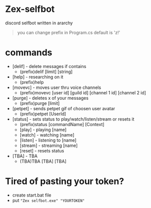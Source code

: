 # Zex-selfbot
discord selfbot written in ararchy
> you can change prefix in Program.cs default is 'z!'
# commands
* [delif] - delete messages if contains
  - (prefix)delif [limit] [string]
* [help] - researching on it
  - (prefix)help
* [movevc] - moves user thru voice channels
  - (prefix)movevc [user id] [guild id] [channel 1 id] [channel 2 id]
* [purge] - deletes x of your messages
  - (prefix)purge [limit]
* [petpet] - sends petpet gif of choosen user avatar
  - (prefix)petpet [UserId]
* [status] - sets status to play/watch/listen/stream or resets it
  - (prefix)status [commandName] [Context]
  * [play] - playing [name]
  * [watch] - watching [name]
  * [listen] - listening to [name]
  * [stream] - streaming [name]
  * [reset] - resets status
* [TBA] - TBA
  - (TBA)TBA [TBA] [TBA]
# Tired of  pasting your token?
- create start.bat file 
- put ```"Zex selfbot.exe" "YOURTOKEN"```

